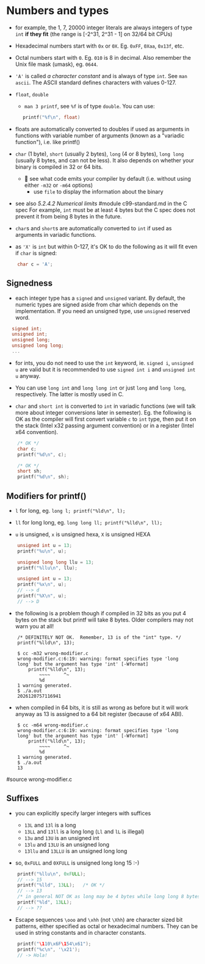 # Numbers and types

- for example, the 1, 7, 20000 integer literals are always integers of type `int`
  **if they fit** (the range is [-2^31, 2^31 - 1] on 32/64 bit CPUs)
- Hexadecimal numbers start with `0x` or `0X`.  Eg. `0xFF`, `0Xaa`, `0x13f`,
  etc.
- Octal numbers start with `0`.  Eg. `010` is 8 in decimal.  Also remember the
  Unix file mask (umask), eg. `0644`.

- `'A'` is called *a character constant* and is always of type `int`.  See `man
  ascii`.  The ASCII standard defines characters with values 0-127.

- `float`, `double`
  - `man 3 printf`, see `%f` is of type `double`.  You can use:

```C
	  printf("%f\n", float)
```

- floats are automatically converted to doubles if used as arguments in
  functions with variable number of arguments (known as a "variadic function"),
  i.e. like printf()

- `char` (1 byte), `short` (usually 2 bytes), `long` (4 or 8 bytes), `long long`
  (usually 8 bytes, and can not be less).  It also depends on whether your
  binary is compiled in 32 or 64 bits.
  - :wrench: see what code emits your compiler by default (i.e. without using
    either `-m32` or `-m64` options)
    - use `file` to display the information about the binary

- see also *5.2.4.2 Numerical limits*
#module c99-standard.md in the C spec
  For example, `int` must be at least 4 bytes but the C spec does not prevent it
  from being 8 bytes in the future.

- `char`s and `short`s are automatically converted to `int` if used as arguments in
  variadic functions.

- as `'X'` is `int` but within 0-127, it's OK to do the following as it will fit
  even if `char` is signed:
```C
	char c = 'A';
```

## Signedness

- each integer type has a `signed` and `unsigned` variant.  By default, the
  numeric types are signed aside from char which depends on the implementation.
  If you need an unsigned type, use `unsigned` reserved word.
```C
  signed int;
  unsigned int;
  unsigned long;
  unsigned long long;
  ...
```
- for ints, you do not need to use the `int` keyword, ie. `signed i`,
  `unsigned u` are valid but it is recommended to use `signed int i` and
  `unsigned int u` anyway.

- You can use `long int` and `long long int` or just `long` and `long long`,
  respectively.  The latter is mostly used in C.

- `char` and `short int` is converted to `int` in variadic functions (we will
  talk more about integer conversions later in semester).  Eg.  the following is
  OK as the compiler will first convert variable `c` to `int` type, then put it
  on the stack (Intel x32 passing argument convention) or in a register
  (Intel x64 convention).
```C
	/* OK */
	char c;
	printf("%d\n", c);

	/* OK */
	short sh;
	printf("%d\n", sh);
```
## Modifiers for printf()

- `l` for long, eg. `long l; printf("%ld\n", l);`
- `ll` for long long, eg. `long long ll; printf("%lld\n", ll);`

- `u` is unsigned, `x` is unsigned hexa, `X` is unsigned HEXA
```C
	unsigned int u = 13;
	printf("%u\n", u);

	unsigned long long llu = 13;
	printf("%llu\n", llu);

	unsigned int u = 13;
	printf("%x\n", u);
	// --> d
	printf("%X\n", u);
	// --> D
```
- the following is a problem though if compiled in 32 bits as you put 4 bytes on
  the stack but printf will take 8 bytes.  Older compilers may not warn you at
  all!
```
	/* DEFINITELY NOT OK.  Remember, 13 is of the "int" type. */
	printf("%lld\n", 13);

	$ cc -m32 wrong-modifier.c
	wrong-modifier.c:6:19: warning: format specifies type 'long
	long' but the argument has type 'int' [-Wformat]
		printf("%lld\n", 13);
			~~~~     ^~
			%d
	1 warning generated.
	$ ./a.out
	2026120757116941
```
 - when compiled in 64 bits, it is still as wrong as before but it will work
   anyway as 13 is assigned to a 64 bit register (because of x64 ABI).
```
	$ cc -m64 wrong-modifier.c
	wrong-modifier.c:6:19: warning: format specifies type 'long
	long' but the argument has type 'int' [-Wformat]
		printf("%lld\n", 13);
			~~~~     ^~
			%d
	1 warning generated.
	$ ./a.out
	13
```

#source wrong-modifier.c

## Suffixes

- you can explicitly specify larger integers with suffices

	- `13L` and `13l` is a long
	- `13LL` and `13ll` is a long long (`Ll` and `lL` is illegal)
	- `13u` and `13U` is an unsigned int
	- `13lu` and `13LU` is an unsigned long
	- `13llu` and `13LLU` is an unsigned long long

- so, `0xFULL` and `0XFULL` is unsigned long long 15 :-)
```C
	printf("%llu\n", 0xFULL);
	// --> 15
	printf("%lld", 13LL);	/* OK */
	// --> 13
	/* in general NOT OK as long may be 4 bytes while long long 8 bytes */
	printf("%ld", 13LL);
	// --> ??
```

- Escape sequences `\ooo` and `\xhh` (not `\Xhh`) are character sized bit
  patterns, either specified as octal or hexadecimal numbers.  They can be used
  in string constants and in character constants.

```C
	printf("\110\x6F\154\x61");
	printf("%c\n", '\x21');
	// -> Hola!
```

